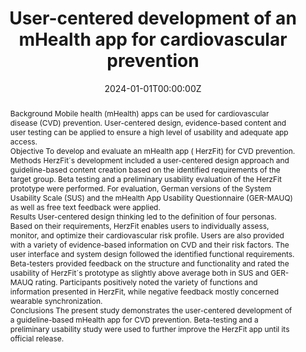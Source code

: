 ---
title: 'User-centered development of an mHealth app for cardiovascular prevention'
authors:
- Lara Marie Reimer
- Leon Nissen
- Moritz Von Scheidt
- Benedikt Perl
- Jens Wiehler
- Sinann Al Najem
- Florian P. Limbourg
- Theodora Tacke
- Angelina Müller
- Stephan  Jonas
- Heribert Schunkert
- Fabian Starnecker
date: '2024-01-01T00:00:00Z'
doi: '10.1177/20552076241249269'

# Publication type.
# Accepts a single type but formatted as a YAML list (for Hugo requirements).
# Enter a publication type from the CSL standard.
publication_types: ['article-journal']

# Publication name and optional abbreviated publication name.
publication: '*DIGITAL HEALTH*'
publication_short: ''

abstract: Background
              Mobile health (mHealth) apps can be used for cardiovascular disease (CVD) prevention. User-centered design, evidence-based content and user testing can be applied to ensure a high level of usability and adequate app access.
            
            
              Objective
              To develop and evaluate an mHealth app ( HerzFit) for CVD prevention.
            
            
              Methods
              HerzFit´s development included a user-centered design approach and guideline-based content creation based on the identified requirements of the target group. Beta testing and a preliminary usability evaluation of the HerzFit prototype were performed. For evaluation, German versions of the System Usability Scale (SUS) and the mHealth App Usability Questionnaire (GER-MAUQ) as well as free text feedback were applied.
            
            
              Results
              User-centered design thinking led to the definition of four personas. Based on their requirements, HerzFit enables users to individually assess, monitor, and optimize their cardiovascular risk profile. Users are also provided with a variety of evidence-based information on CVD and their risk factors. The user interface and system design followed the identified functional requirements. Beta-testers provided feedback on the structure and functionality and rated the usability of HerzFit´s prototype as slightly above average both in SUS and GER-MAUQ rating. Participants positively noted the variety of functions and information presented in HerzFit, while negative feedback mostly concerned wearable synchronization.
            
            
              Conclusions
              The present study demonstrates the user-centered development of a guideline-based mHealth app for CVD prevention. Beta-testing and a preliminary usability study were used to further improve the HerzFit app until its official release.

tags:
- Source Themes
featured: false
---